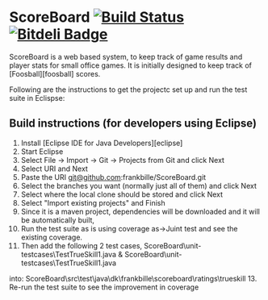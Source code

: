 ScoreBoard [![Build Status](https://secure.travis-ci.org/frankbille/ScoreBoard.png)](http://travis-ci.org/frankbille/ScoreBoard) [![Bitdeli Badge](https://d2weczhvl823v0.cloudfront.net/frankbille/scoreboard/trend.png)](https://bitdeli.com/free "Bitdeli Badge")
==========
ScoreBoard is a web based system, to keep track of game results and player stats for small office games. It is initially designed to keep track of [Foosball][foosball] scores.

Following are the instructions to get the projectc set up and run the test suite in Eclispse:
 
Build instructions (for developers using Eclipse)
-------------------------------------------------

 1. Install [Eclipse IDE for Java Developers][eclipse]
 2. Start Eclipse
 3. Select File -> Import -> Git -> Projects from Git and click Next
 4. Select URI and Next
 5. Paste the URI git@github.com:frankbille/ScoreBoard.git
 7. Select the branches you want (normally just all of them) and click Next
 8. Select where the local clone should be stored and click Next
 9. Select "Import existing projects" and Finish
10. Since it is a maven project, dependencies will be downloaded and
    it will be automatically built,
11. Run the test suite as is using coverage as->Juint test and see the existing coverage.
12. Then add the following 2 test cases,
ScoreBoard\unit-testcases\TestTrueSkill1.java & ScoreBoard\unit-testcases\TestTrueSkill1.java

into: ScoreBoard\src\test\java\dk\frankbille\scoreboard\ratings\trueskill
13. Re-run the test suite to see the improvement in coverage
